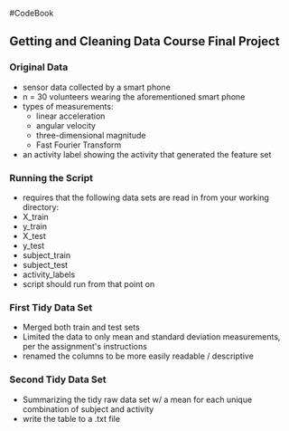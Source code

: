 #CodeBook
## Getting and Cleaning Data Course Final Project

### Original Data
* sensor data collected by a smart phone
* n = 30 volunteers wearing the aforementioned smart phone
* types of measurements:
  * linear acceleration
  * angular velocity
  * three-dimensional magnitude
  * Fast Fourier Transform
* an activity label showing the activity that generated the feature set

### Running the Script
* requires that the following data sets are read in from your working directory:
 * X_train
 * y_train
 * X_test
 * y_test
 * subject_train
 * subject_test
 * activity_labels
* script should run from that point on 

### First Tidy Data Set
* Merged both train and test sets
* Limited the data to only mean and standard deviation measurements, per the assignment's instructions
* renamed the columns to be more easily readable / descriptive

### Second Tidy Data Set
* Summarizing the tidy raw data set w/ a mean for each unique combination of subject and activity
* write the table to a .txt file
